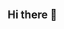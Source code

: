 ## Hi there 👋

<!--
**ReshmikaMendi/ReshmikaMendi** is a ✨ _special_ ✨ repository because its `README.md` (this file) appears on your GitHub profile.

Here are some ideas to get you started:

- 🔭 I’m currently working on webdevelopment..I want to create more projects and enhance my skills.
This repository is for temperature converter using HTML, CSS and JS
- 

